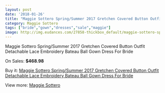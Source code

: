 ```yaml
---
layout: post
date: '2018-01-26'
title: "Maggie Sottero Spring/Summer 2017 Gretchen Covered Button Outfit Detachable Lace Embroidery Bateau Ball Gown Dress For Bride"
category: Maggie Sottero
tags: ["bride","gown","dresses","sale","maggie"]
image: http://img.eudances.com/27858-thickbox_default/maggie-sottero-spring-summer-2017-gretchen-covered-button-outfit-detachable-lace-embroidery-bateau-ball-gown-dress-for-bride.jpg
---
```

Maggie Sottero Spring/Summer 2017 Gretchen Covered Button Outfit Detachable Lace Embroidery Bateau Ball Gown Dress For Bride

On Sales: **$468.98**
<a href="https://www.eudances.com/en/maggie-sottero/9229-maggie-sottero-spring-summer-2017-gretchen-covered-button-outfit-detachable-lace-embroidery-bateau-ball-gown-dress-for-bride.html"><amp-img layout="responsive" width="600" height="600" src="//img.eudances.com/27858-thickbox_default/maggie-sottero-spring-summer-2017-gretchen-covered-button-outfit-detachable-lace-embroidery-bateau-ball-gown-dress-for-bride.jpg" alt="Maggie Sottero Spring/Summer 2017 Gretchen Covered Button Outfit Detachable Lace Embroidery Bateau Ball Gown Dress For Bride 0" /></a>
<a href="https://www.eudances.com/en/maggie-sottero/9229-maggie-sottero-spring-summer-2017-gretchen-covered-button-outfit-detachable-lace-embroidery-bateau-ball-gown-dress-for-bride.html"><amp-img layout="responsive" width="600" height="600" src="//img.eudances.com/27865-thickbox_default/maggie-sottero-spring-summer-2017-gretchen-covered-button-outfit-detachable-lace-embroidery-bateau-ball-gown-dress-for-bride.jpg" alt="Maggie Sottero Spring/Summer 2017 Gretchen Covered Button Outfit Detachable Lace Embroidery Bateau Ball Gown Dress For Bride 1" /></a>
<a href="https://www.eudances.com/en/maggie-sottero/9229-maggie-sottero-spring-summer-2017-gretchen-covered-button-outfit-detachable-lace-embroidery-bateau-ball-gown-dress-for-bride.html"><amp-img layout="responsive" width="600" height="600" src="//img.eudances.com/27864-thickbox_default/maggie-sottero-spring-summer-2017-gretchen-covered-button-outfit-detachable-lace-embroidery-bateau-ball-gown-dress-for-bride.jpg" alt="Maggie Sottero Spring/Summer 2017 Gretchen Covered Button Outfit Detachable Lace Embroidery Bateau Ball Gown Dress For Bride 2" /></a>
<a href="https://www.eudances.com/en/maggie-sottero/9229-maggie-sottero-spring-summer-2017-gretchen-covered-button-outfit-detachable-lace-embroidery-bateau-ball-gown-dress-for-bride.html"><amp-img layout="responsive" width="600" height="600" src="//img.eudances.com/27863-thickbox_default/maggie-sottero-spring-summer-2017-gretchen-covered-button-outfit-detachable-lace-embroidery-bateau-ball-gown-dress-for-bride.jpg" alt="Maggie Sottero Spring/Summer 2017 Gretchen Covered Button Outfit Detachable Lace Embroidery Bateau Ball Gown Dress For Bride 3" /></a>
<a href="https://www.eudances.com/en/maggie-sottero/9229-maggie-sottero-spring-summer-2017-gretchen-covered-button-outfit-detachable-lace-embroidery-bateau-ball-gown-dress-for-bride.html"><amp-img layout="responsive" width="600" height="600" src="//img.eudances.com/27862-thickbox_default/maggie-sottero-spring-summer-2017-gretchen-covered-button-outfit-detachable-lace-embroidery-bateau-ball-gown-dress-for-bride.jpg" alt="Maggie Sottero Spring/Summer 2017 Gretchen Covered Button Outfit Detachable Lace Embroidery Bateau Ball Gown Dress For Bride 4" /></a>
<a href="https://www.eudances.com/en/maggie-sottero/9229-maggie-sottero-spring-summer-2017-gretchen-covered-button-outfit-detachable-lace-embroidery-bateau-ball-gown-dress-for-bride.html"><amp-img layout="responsive" width="600" height="600" src="//img.eudances.com/27861-thickbox_default/maggie-sottero-spring-summer-2017-gretchen-covered-button-outfit-detachable-lace-embroidery-bateau-ball-gown-dress-for-bride.jpg" alt="Maggie Sottero Spring/Summer 2017 Gretchen Covered Button Outfit Detachable Lace Embroidery Bateau Ball Gown Dress For Bride 5" /></a>
<a href="https://www.eudances.com/en/maggie-sottero/9229-maggie-sottero-spring-summer-2017-gretchen-covered-button-outfit-detachable-lace-embroidery-bateau-ball-gown-dress-for-bride.html"><amp-img layout="responsive" width="600" height="600" src="//img.eudances.com/27860-thickbox_default/maggie-sottero-spring-summer-2017-gretchen-covered-button-outfit-detachable-lace-embroidery-bateau-ball-gown-dress-for-bride.jpg" alt="Maggie Sottero Spring/Summer 2017 Gretchen Covered Button Outfit Detachable Lace Embroidery Bateau Ball Gown Dress For Bride 6" /></a>
<a href="https://www.eudances.com/en/maggie-sottero/9229-maggie-sottero-spring-summer-2017-gretchen-covered-button-outfit-detachable-lace-embroidery-bateau-ball-gown-dress-for-bride.html"><amp-img layout="responsive" width="600" height="600" src="//img.eudances.com/27859-thickbox_default/maggie-sottero-spring-summer-2017-gretchen-covered-button-outfit-detachable-lace-embroidery-bateau-ball-gown-dress-for-bride.jpg" alt="Maggie Sottero Spring/Summer 2017 Gretchen Covered Button Outfit Detachable Lace Embroidery Bateau Ball Gown Dress For Bride 7" /></a>

Buy it: [Maggie Sottero Spring/Summer 2017 Gretchen Covered Button Outfit Detachable Lace Embroidery Bateau Ball Gown Dress For Bride](https://www.eudances.com/en/maggie-sottero/9229-maggie-sottero-spring-summer-2017-gretchen-covered-button-outfit-detachable-lace-embroidery-bateau-ball-gown-dress-for-bride.html "Maggie Sottero Spring/Summer 2017 Gretchen Covered Button Outfit Detachable Lace Embroidery Bateau Ball Gown Dress For Bride")

View more: [Maggie Sottero](https://www.eudances.com/en/107-maggie-sottero "Maggie Sottero")